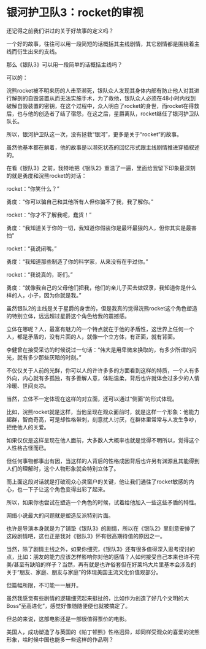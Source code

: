 # 银河护卫队3：rocket的审视

还记得之前我们讲过的关于好故事的定义吗？

一个好的故事，往往可以用一段简短的话概括其主线剧情，其它剧情都是围绕着主线而衍生出来的支线。

那么《银队3》可以用一段简单的话概括主线吗？

可以的：

浣熊rocket被不明来历的人击至濒死，银队众人发现其身体内部有防止他人对其进行解剖的自毁装置从而无法实施手术，为了救他，银队众人必须在48小时内找到破解自毁装置的密钥，在这个过程中，众人明白了rocket的身世，而rocket在得救后，也与他的创造者了结了宿怨，在这之后，星爵离队，rocket继任了银河护卫队队长。

所以，银河护卫队这一次，没有拯救“银河”，更多是关于“rocket”的故事。

虽然他基本都在躺着，他的故事是以濒死状态的回忆形式跟主线剧情推进穿插叙述的。

在看《银队3》之前，我特地把《银队2》重温了一遍，里面给我留下印象最深刻的就是勇度和浣熊rocket的对话：

rocket：“你笑什么？”

勇度：“你可以骗自己和其他所有人但你骗不了我，我了解你。”

rocket：“你才不了解我呢，蠢货！”

勇度：“我知道关于你的一切，我知道你假装你是最坏最狠的人，但你其实是最害怕”

rocket：“我说闭嘴。”

勇度：“我知道那些制造了你的科学家，从来没有在乎过你。”

rocket：“我说真的，哥们。”

勇度：“就像我自己的父母他们把我，他们的亲儿子买去做奴隶，我知道你是什么样的人，小子，因为你就是我。”

虽然银队2的主线是关于星爵的身世的，但是我真的觉得浣熊rocket这个角色塑造的特别立体，远远超过星爵这个角色给我的震撼感。

立体在哪呢？人，最富有魅力的一个特点就在于他的矛盾性，这世界上任何一个人，都是矛盾的，没有片面的人，就像一个立方体，有正面，就有背面。

李健曾在接受采访的时候说过一句话：“伟大是用卑微来换取的，有多少所谓的闪光，就有多少那些灰暗的时刻。”

不仅仅关于人前的光鲜，你可以人的许许多多的方面看到这样的特质，一个人有多外向，内心就有多孤独，有多善解人意，体贴温柔，背后也许就体会过多少的人情冷暖、世间炎凉。

当然，立体不一定体现在这样的对立面，还可以通过“侧面”的形式体现。

比如，浣熊rocket就是这样，当他呈现在观众面前时，就是这样一个形象：他能力超群，智商奇高，可是却性格带刺，刻意扰人讨厌，在群体里常常与人发生争吵，拒绝他人的关爱。

如果仅仅是这样呈现在他人面前，大多数人大概率也就是觉得不明所以，觉得这个人性格古怪而已。

但任何事物都事出有因，当这样的人背后的性格成因背后也许另有渊源且其能得到人们的理解时，这个人物形象就会特别立体了。

而上面这段对话就是打破观众心灵窗户的关键，他让我们通往了rocket敏感的内心，也一下子让这个角色变得出彩了起来。

所以，如果你也尝试在塑造一个角色的时候，试着给他加入一些这些矛盾的特性。

网络小说最大的问题就是塑造反派特别片面。

也许是导演本身就是为了铺垫《银队3》的剧情，所以在《银队2》里刻意安排了这段剧情吧，这也正是我对《银队3》怀有很高期待值的原因之一。

当然，除了剧情主线之外，如果你细究，《银队3》还有很多值得深入思考探讨的点，比如：朋友的能力应该怎样影响你对他的感情？人如何接受自己本来也许不完美/甚至有缺陷的样子？当然，再有就是也许俗套但在好莱坞大片里基本会涉及的关于“朋友、家庭、朋友与家庭”的体现美国主流文化价值观部分。

但篇幅所限，不可能一一展开。

虽然我感觉有些剧情的逻辑细究起来挺扯的，比如作为创造了好几个文明的大Boss“至高进化”，感觉好像随随便便也就被搞定了。

但总的来说，这部电影还是一部很值得票价的电影。

美国人，成功塑造了与英国的《帕丁顿熊》性格迥异，却同样受观众的喜爱的浣熊形象，啥时候中国也能多一些这样的作品咧？


